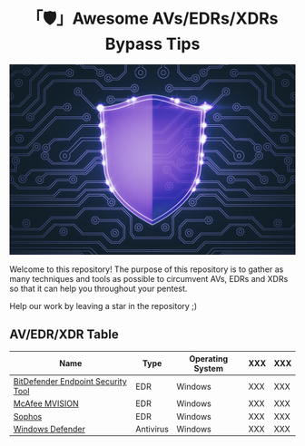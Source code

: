 <h1 align="center">「🛡️」Awesome AVs/EDRs/XDRs Bypass Tips</h1>

<p align="center"><img src="shield.jpg"></p>

Welcome to this repository! The purpose of this repository is to gather as many techniques and tools as possible to circumvent AVs, EDRs and XDRs so that it can help you throughout your pentest.

Help our work by leaving a star in the repository ;)

## AV/EDR/XDR Table

| Name | Type | Operating System | XXX | XXX |
| ----------- | ----------- | ----------- | ----------- | ----------- |
| [BitDefender Endpoint Security Tool](https://github.com/MrEmpy/Awesome-AV-EDR-XDR-Bypass/tree/main/BitDefender%20Endpoint%20Security%20Tool) | EDR | Windows | XXX | XXX |
| [McAfee MVISION](https://github.com/MrEmpy/Awesome-AV-EDR-XDR-Bypass/tree/main/McAfee%20MVISION) | EDR | Windows | XXX | XXX |
| [Sophos](https://github.com/MrEmpy/Awesome-AV-EDR-XDR-Bypass/tree/main/Sophos) | EDR | Windows | XXX | XXX |
| [Windows Defender](https://github.com/MrEmpy/Awesome-AV-EDR-XDR-Bypass/tree/main/Windows%20Defender) | Antivirus | Windows | XXX | XXX |
